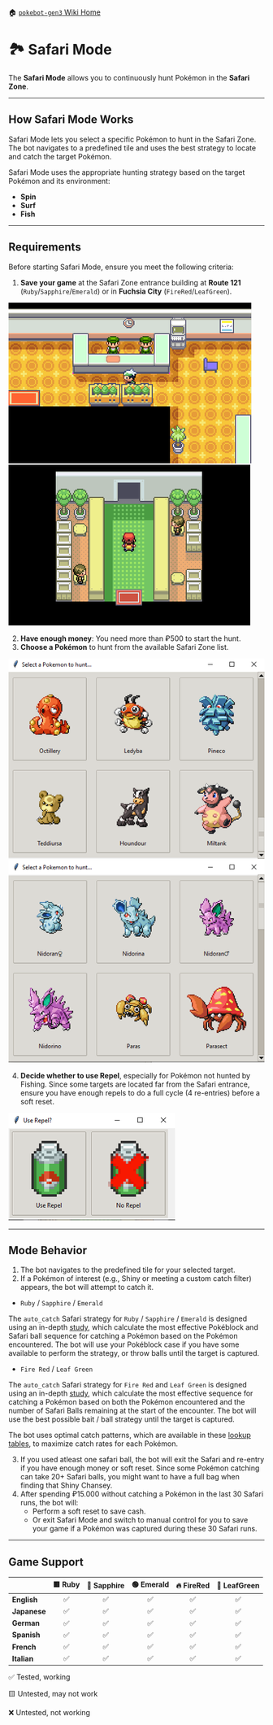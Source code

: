🏠 [`pokebot-gen3` Wiki Home](../Readme.md)

# 🏞️ Safari Mode

The **Safari Mode** allows you to continuously hunt Pokémon in the **Safari Zone**.

---

## How Safari Mode Works

Safari Mode lets you select a specific Pokémon to hunt in the Safari Zone. The bot navigates to a predefined tile and uses the best strategy to locate and catch the target Pokémon.

Safari Mode uses the appropriate hunting strategy based on the target Pokémon and its environment:

- **Spin**
- **Surf**
- **Fish**

---

## Requirements

Before starting Safari Mode, ensure you meet the following criteria:

1. **Save your game** at the Safari Zone entrance building at **Route 121** (`Ruby`/`Sapphire`/`Emerald`) or in **Fuchsia City** (`FireRed`/`LeafGreen`).

![Safari Mode Start Screen](../images/safari_mode_start_rse.png)
![Safari Mode Start Screen](../images/safari_mode_start_frlg.png)

2. **Have enough money**: You need more than ₽500 to start the hunt.
3. **Choose a Pokémon** to hunt from the available Safari Zone list.

![Safari Mode Start Screen](../images/safari_target_rse.png)
![Safari Mode Start Screen](../images/safari_target.png)

4. **Decide whether to use Repel**, especially for Pokémon not hunted by Fishing. Since some targets are located far from the Safari entrance, ensure you have enough repels to do a full cycle (4 re-entries) before a soft reset.

![Safari Mode Start Screen](../images/repel_prompt_windows.png)

---

## Mode Behavior

1. The bot navigates to the predefined tile for your selected target.
2. If a Pokémon of interest (e.g., Shiny or meeting a custom catch filter) appears, the bot will attempt to catch it.

- `Ruby` / `Sapphire` / `Emerald`

The `auto_catch` Safari strategy for `Ruby` / `Sapphire` / `Emerald` is designed using an in-depth
[study](https://www.docdroid.net/oiHhrwd/hoenn-safari-zone-research-pdf), which calculate the most effective Pokéblock and Safari ball sequence for catching a Pokémon based on the Pokémon encountered.
The bot will use your Pokéblock case if you have some available to perform the strategy, or throw balls until the target is captured.

- `Fire Red` / `Leaf Green`

The `auto_catch` Safari strategy for `Fire Red` and `Leaf Green` is designed using an in-depth
[study](https://www.docdroid.net/Tx5NbeU/safari-zone-research-pdf),
which calculate the most effective sequence for catching a Pokémon based on both the Pokémon encountered and
the number of Safari Balls remaining at the start of the encounter.
The bot will use the best possible bait / ball strategy until the target is captured.

The bot uses optimal catch patterns, which are available in these
[lookup tables](https://www.docdroid.net/g3I5Qtl/frlg-lookup-tables-pdf), to maximize catch rates for each Pokémon.

3. If you used atleast one safari ball, the bot will exit the Safari and re-entry if you have enough money or soft reset. Since some Pokémon catching can take 20+ Safari balls, you might want to have a full bag when finding that Shiny Chansey.
4. After spending ₽15.000 without catching a Pokémon in the last 30 Safari runs, the bot will:
    - Perform a soft reset to save cash.
    - Or exit Safari Mode and switch to manual control for you to save your game if a Pokémon was captured during these 30 Safari runs.

---

## Game Support

|              | 🟥 Ruby | 🔷 Sapphire | 🟢 Emerald | 🔥 FireRed | 🌿 LeafGreen |
|:-------------|:-------:|:-----------:|:----------:|:----------:|:------------:|
| **English**  |    ✅    |      ✅      |     ✅      |     ✅      |      ✅       |
| **Japanese** |    ✅    |      ✅      |     ✅      |     ✅      |      ✅       |
| **German**   |    ✅    |      ✅      |     ✅      |     ✅      |      ✅       |
| **Spanish**  |    ✅    |      ✅      |     ✅      |     ✅      |      ✅       |
| **French**   |    ✅    |      ✅      |     ✅      |     ✅      |      ✅       |
| **Italian**  |    ✅    |      ✅      |     ✅      |     ✅      |      ✅       |

✅ Tested, working

🟨 Untested, may not work

❌ Untested, not working
